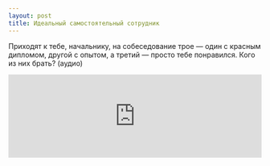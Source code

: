 ```yaml
---
layout: post
title: Идеальный самостоятельный сотрудник
---
```


Приходят к тебе, начальнику, на собеседование трое — один с красным дипломом, другой с опытом, а третий — просто тебе понравился. Кого из них брать? (аудио)

<iframe width="100%" height="166" scrolling="no" frameborder="no" src="https://w.soundcloud.com/player/?url=https%3A//api.soundcloud.com/tracks/213458015&amp;color=ff5500&amp;auto_play=false&amp;hide_related=false&amp;show_comments=true&amp;show_user=true&amp;show_reposts=false"></iframe>